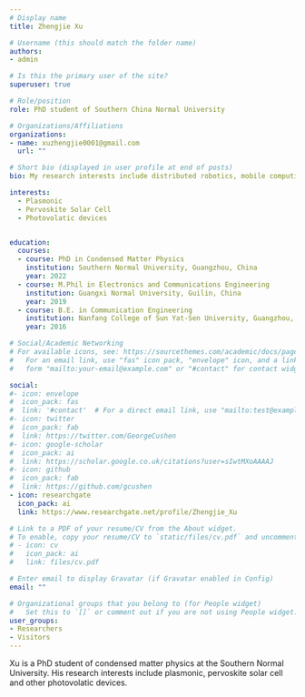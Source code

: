 ```yaml
---
# Display name
title: Zhengjie Xu

# Username (this should match the folder name)
authors:
- admin

# Is this the primary user of the site?
superuser: true

# Role/position
role: PhD student of Southern China Normal University

# Organizations/Affiliations
organizations:
- name: xuzhengjie0001@gmail.com
  url: ""

# Short bio (displayed in user profile at end of posts)
bio: My research interests include distributed robotics, mobile computing and programmable matter.

interests:
  - Plasmonic
  - Pervoskite Solar Cell
  - Photovolatic devices


education:
  courses:
  - course: PhD in Condensed Matter Physics
    institution: Southern Normal University, Guangzhou, China
    year: 2022
  - course: M.Phil in Electronics and Communications Engineering
    institution: Guangxi Normal University, Guilin, China
    year: 2019
  - course: B.E. in Communication Engineering
    institution: Nanfang College of Sun Yat-Sen University, Guangzhou, China
    year: 2016

# Social/Academic Networking
# For available icons, see: https://sourcethemes.com/academic/docs/page-builder/#icons
#   For an email link, use "fas" icon pack, "envelope" icon, and a link in the
#   form "mailto:your-email@example.com" or "#contact" for contact widget.

social:
#- icon: envelope
#  icon_pack: fas
#  link: '#contact'  # For a direct email link, use "mailto:test@example.org".
#- icon: twitter
#  icon_pack: fab
#  link: https://twitter.com/GeorgeCushen
#- icon: google-scholar
#  icon_pack: ai
#  link: https://scholar.google.co.uk/citations?user=sIwtMXoAAAAJ
#- icon: github
#  icon_pack: fab
#  link: https://github.com/gcushen
- icon: researchgate
  icon_pack: ai
  link: https://www.researchgate.net/profile/Zhengjie_Xu

# Link to a PDF of your resume/CV from the About widget.
# To enable, copy your resume/CV to `static/files/cv.pdf` and uncomment the lines below.
# - icon: cv
#   icon_pack: ai
#   link: files/cv.pdf

# Enter email to display Gravatar (if Gravatar enabled in Config)
email: ""

# Organizational groups that you belong to (for People widget)
#   Set this to `[]` or comment out if you are not using People widget.
user_groups:
- Researchers
- Visitors
---
```


Xu is a PhD student of condensed matter physics at the Southern Normal University. His research interests include plasmonic, pervoskite solar cell and other photovolatic devices.
